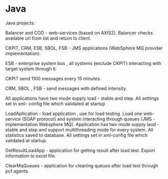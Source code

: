 # Java
Java projects:

Balancer and COD - web-services (based on AXIS2). Balancer checks available url from list and return to client. 

CKPIT, CRM, ESB, SBOL, FSB  - JMS applications (WebSphere MQ provider implementation): 

ESB - enterprise system bus , all systems (exclude CKPIT) interacting with target system through it.

CKPIT send 1100 messages every 15 minutes.

CRM, SBOL , FSB - send messages with defined intensity. 

All applications have two mode supply load - stable and step. All settings set in xml- config file which validated at startup



LoadApllication - load application , use for load testing. Load one web-service (SOAP protocol) and system interacting through queues (JMS - implementation Websphere MQ). Application has two mode supply laod - stable and step and support multithreading mode for every system. All statistics saved to database. All settings set in xml-config file which validated at startup.

GetResultLoadApp - application for getting result after load test. Export information to excel file.

ClearMqQueues - application for cleaning queues after load test through pcf agents.



